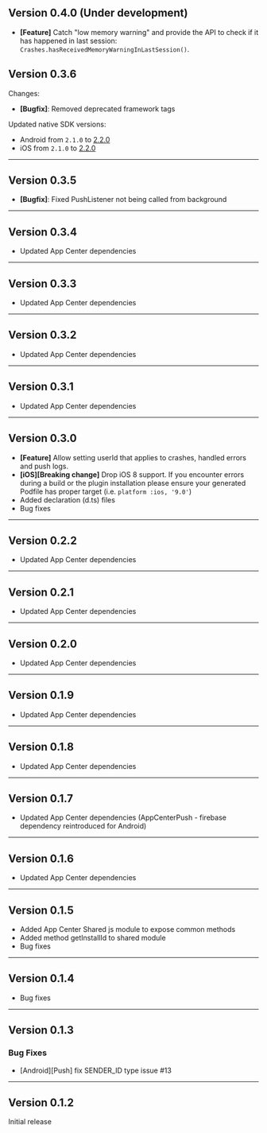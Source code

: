 ## Version 0.4.0 (Under development)

* **[Feature]** Catch "low memory warning" and provide the API to check if it has happened in last session:  `Crashes.hasReceivedMemoryWarningInLastSession()`.

## Version 0.3.6

Changes:
- **[Bugfix]**: Removed deprecated framework tags

Updated native SDK versions:
- Android from `2.1.0` to [2.2.0](https://github.com/Microsoft/AppCenter-SDK-Android/releases/tag/2.2.0)
- iOS from `2.1.0` to [2.2.0](https://github.com/Microsoft/AppCenter-SDK-Apple/releases/tag/2.2.0)
___

## Version 0.3.5

- **[Bugfix]**: Fixed PushListener not being called from background
___

## Version 0.3.4

- Updated App Center dependencies
___

## Version 0.3.3

- Updated App Center dependencies
___

## Version 0.3.2

- Updated App Center dependencies
___

## Version 0.3.1

- Updated App Center dependencies
___

## Version 0.3.0

- **[Feature]** Allow setting userId that applies to crashes, handled errors and push logs.
- **[iOS][Breaking change]** Drop iOS 8 support. If you encounter errors during a build or the plugin installation please ensure your generated Podfile has proper target (i.e. `platform :ios, '9.0'`)
- Added declaration (d.ts) files
- Bug fixes
___

## Version 0.2.2

- Updated App Center dependencies
___

## Version 0.2.1

- Updated App Center dependencies
___

## Version 0.2.0

- Updated App Center dependencies
___

## Version 0.1.9

- Updated App Center dependencies
___

## Version 0.1.8

- Updated App Center dependencies
___

## Version 0.1.7

- Updated App Center dependencies (AppCenterPush - firebase dependency reintroduced for Android)

___

## Version 0.1.6

- Updated App Center dependencies

___

## Version 0.1.5

- Added App Center Shared js module to expose common methods
- Added method getInstallId to shared module
- Bug fixes

___

## Version 0.1.4

- Bug fixes

___

## Version 0.1.3

### Bug Fixes
- [Android][Push] fix SENDER_ID type issue #13

___

## Version 0.1.2

Initial release
